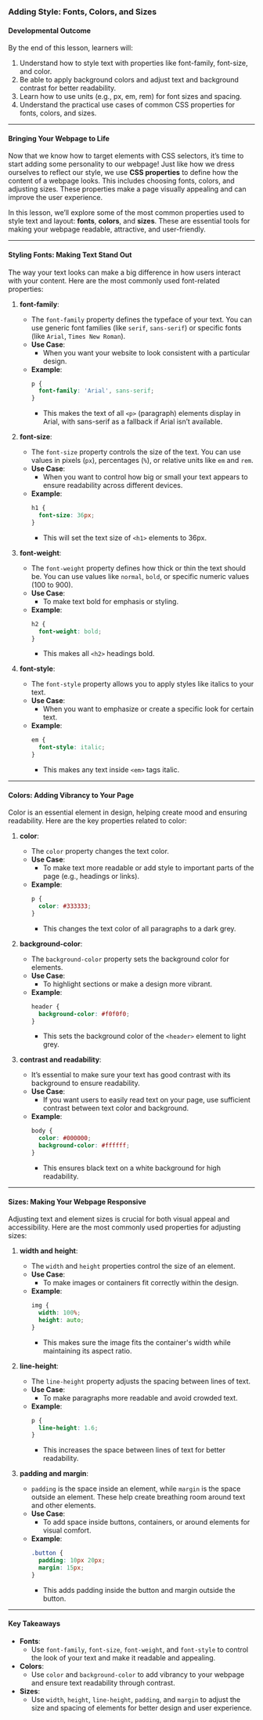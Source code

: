 

### **Adding Style: Fonts, Colors, and Sizes**

#### **Developmental Outcome**  
By the end of this lesson, learners will:  
1. Understand how to style text with properties like font-family, font-size, and color.  
2. Be able to apply background colors and adjust text and background contrast for better readability.  
3. Learn how to use units (e.g., px, em, rem) for font sizes and spacing.  
4. Understand the practical use cases of common CSS properties for fonts, colors, and sizes.  

---

#### **Bringing Your Webpage to Life**  

Now that we know how to target elements with CSS selectors, it’s time to start adding some personality to our webpage! Just like how we dress ourselves to reflect our style, we use **CSS properties** to define how the content of a webpage looks. This includes choosing fonts, colors, and adjusting sizes. These properties make a page visually appealing and can improve the user experience.

In this lesson, we’ll explore some of the most common properties used to style text and layout: **fonts**, **colors**, and **sizes**. These are essential tools for making your webpage readable, attractive, and user-friendly.

---

#### **Styling Fonts: Making Text Stand Out**  

The way your text looks can make a big difference in how users interact with your content. Here are the most commonly used font-related properties:

1. **font-family**:  
   - The `font-family` property defines the typeface of your text. You can use generic font families (like `serif`, `sans-serif`) or specific fonts (like `Arial`, `Times New Roman`).
   - **Use Case**:  
     - When you want your website to look consistent with a particular design.
   - **Example**:  
     ```css
     p {
       font-family: 'Arial', sans-serif;
     }
     ```
     - This makes the text of all `<p>` (paragraph) elements display in Arial, with sans-serif as a fallback if Arial isn’t available.

2. **font-size**:  
   - The `font-size` property controls the size of the text. You can use values in pixels (`px`), percentages (`%`), or relative units like `em` and `rem`.
   - **Use Case**:  
     - When you want to control how big or small your text appears to ensure readability across different devices.
   - **Example**:  
     ```css
     h1 {
       font-size: 36px;
     }
     ```
     - This will set the text size of `<h1>` elements to 36px.

3. **font-weight**:  
   - The `font-weight` property defines how thick or thin the text should be. You can use values like `normal`, `bold`, or specific numeric values (100 to 900).
   - **Use Case**:  
     - To make text bold for emphasis or styling.
   - **Example**:  
     ```css
     h2 {
       font-weight: bold;
     }
     ```
     - This makes all `<h2>` headings bold.

4. **font-style**:  
   - The `font-style` property allows you to apply styles like italics to your text.
   - **Use Case**:  
     - When you want to emphasize or create a specific look for certain text.
   - **Example**:  
     ```css
     em {
       font-style: italic;
     }
     ```
     - This makes any text inside `<em>` tags italic.

---

#### **Colors: Adding Vibrancy to Your Page**  

Color is an essential element in design, helping create mood and ensuring readability. Here are the key properties related to color:

1. **color**:  
   - The `color` property changes the text color.
   - **Use Case**:  
     - To make text more readable or add style to important parts of the page (e.g., headings or links).
   - **Example**:  
     ```css
     p {
       color: #333333;
     }
     ```
     - This changes the text color of all paragraphs to a dark grey.

2. **background-color**:  
   - The `background-color` property sets the background color for elements.
   - **Use Case**:  
     - To highlight sections or make a design more vibrant.
   - **Example**:  
     ```css
     header {
       background-color: #f0f0f0;
     }
     ```
     - This sets the background color of the `<header>` element to light grey.

3. **contrast and readability**:  
   - It’s essential to make sure your text has good contrast with its background to ensure readability.
   - **Use Case**:  
     - If you want users to easily read text on your page, use sufficient contrast between text color and background.
   - **Example**:  
     ```css
     body {
       color: #000000;
       background-color: #ffffff;
     }
     ```
     - This ensures black text on a white background for high readability.

---

#### **Sizes: Making Your Webpage Responsive**  

Adjusting text and element sizes is crucial for both visual appeal and accessibility. Here are the most commonly used properties for adjusting sizes:

1. **width and height**:  
   - The `width` and `height` properties control the size of an element.
   - **Use Case**:  
     - To make images or containers fit correctly within the design.
   - **Example**:  
     ```css
     img {
       width: 100%;
       height: auto;
     }
     ```
     - This makes sure the image fits the container's width while maintaining its aspect ratio.

2. **line-height**:  
   - The `line-height` property adjusts the spacing between lines of text.
   - **Use Case**:  
     - To make paragraphs more readable and avoid crowded text.
   - **Example**:  
     ```css
     p {
       line-height: 1.6;
     }
     ```
     - This increases the space between lines of text for better readability.

3. **padding and margin**:  
   - `padding` is the space inside an element, while `margin` is the space outside an element. These help create breathing room around text and other elements.
   - **Use Case**:  
     - To add space inside buttons, containers, or around elements for visual comfort.
   - **Example**:  
     ```css
     .button {
       padding: 10px 20px;
       margin: 15px;
     }
     ```
     - This adds padding inside the button and margin outside the button.

---

#### **Key Takeaways**  

- **Fonts**:  
   - Use `font-family`, `font-size`, `font-weight`, and `font-style` to control the look of your text and make it readable and appealing.  
- **Colors**:  
   - Use `color` and `background-color` to add vibrancy to your webpage and ensure text readability through contrast.  
- **Sizes**:  
   - Use `width`, `height`, `line-height`, `padding`, and `margin` to adjust the size and spacing of elements for better design and user experience.  
